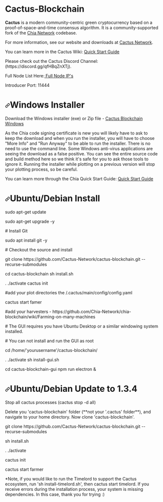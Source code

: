 # Cactus-Blockchain

**Cactus** is a modern community-centric green cryptocurrency based on a proof-of-space-and-time consensus algorithm. It is a community-supported fork of the [Chia Network](https://github.com/Chia-Network/chia-blockchain) codebase.

For more information, see our website and downloads at <a href="https://www.Cactus-Network.net">Cactus Network</a>.
<p>You can learn more in the Cactus Wiki: <a href="https://github.com/Cactus-Network/cactus-blockchain/wiki/Cactus-Blockchain-Wiki">Quick Start Guide</a></p>
<p>Please check out the Cactus Discord Channel: (https://discord.gg/qfHBqZnXTj).</p>

<p>Full Node List Here:<a href="https://alltheblocks.net/cactus/peers" rel="nofollow"> Full Node IP's</a></p>
<p>Introducer Port: 11444</p>

<h1>
<a id="user-content-windows" class="anchor" href="#windows" aria-hidden="true"><svg class="octicon octicon-link" viewbox="0 0 16 16" version="1.1" width="16" height="16" aria-hidden="true"><path fill-rule="evenodd" d="M7.775 3.275a.75.75 0 001.06 1.06l1.25-1.25a2 2 0 112.83 2.83l-2.5 2.5a2 2 0 01-2.83 0 .75.75 0 00-1.06 1.06 3.5 3.5 0 004.95 0l2.5-2.5a3.5 3.5 0 00-4.95-4.95l-1.25 1.25zm-4.69 9.64a2 2 0 010-2.83l2.5-2.5a2 2 0 012.83 0 .75.75 0 001.06-1.06 3.5 3.5 0 00-4.95 0l-2.5 2.5a3.5 3.5 0 004.95 4.95l1.25-1.25a.75.75 0 00-1.06-1.06l-1.25 1.25a2 2 0 01-2.83 0z"></path></svg></a>Windows Installer</h1>
<p>Download the Windows installer (exe) or Zip file - <a href="https://github.com/Cactus-Network/cactus-blockchain/releases/tag/v1.2.1" rel="nofollow">Cactus Blockchain Windows</a></p>
<p>As the Chia code signing certificate is new you will likely have to ask to keep the download and when you run the installer, you will have to choose "More Info" and "Run Anyway" to be able to run the installer. There is no need to use the command line. Some Windows anti-virus applications are seeing the download as a false positive. You can see the entire source code and build method here so we think it's safe for you to ask those tools to ignore it. Running the installer while plotting on a previous version will stop your plotting process, so be careful.</p>
<p>You can learn more through the Chia Quick Start Guide: <a href="https://github.com/Chia-Network/chia-blockchain/wiki/Quick-Start-Guide">Quick Start Guide</a></p>
<h1>

  <h1>
<a id="user-content-Ubuntu/Debian" class="anchor" href="#windows" aria-hidden="true"><svg class="octicon octicon-link" viewbox="0 0 16 16" version="1.1" width="16" height="16" aria-hidden="true"><path fill-rule="evenodd" d="M7.775 3.275a.75.75 0 001.06 1.06l1.25-1.25a2 2 0 112.83 2.83l-2.5 2.5a2 2 0 01-2.83 0 .75.75 0 00-1.06 1.06 3.5 3.5 0 004.95 0l2.5-2.5a3.5 3.5 0 00-4.95-4.95l-1.25 1.25zm-4.69 9.64a2 2 0 010-2.83l2.5-2.5a2 2 0 012.83 0 .75.75 0 001.06-1.06 3.5 3.5 0 00-4.95 0l-2.5 2.5a3.5 3.5 0 004.95 4.95l1.25-1.25a.75.75 0 00-1.06-1.06l-1.25 1.25a2 2 0 01-2.83 0z"></path></svg></a>Ubuntu/Debian Install</h1>

<p>
sudo apt-get update
 <p>
sudo apt-get upgrade -y
  </p>
  <p>
# Install Git
    <p>
sudo apt install git -y
  </p>
  <p>
# Checkout the source and install
    <p>
git clone https://github.com/Cactus-Network/cactus-blockchain.git --recurse-submodules
<p>
      cd cactus-blockchain
sh install.sh
<p>
. ./activate
cactus init
    <p>
#add your plot directories the /.cactus/main/config/config.yaml
      <p>
cactus start famer<p>
#add your harvesters - https://github.com/Chia-Network/chia-blockchain/wiki/Farming-on-many-machines
<p>
# The GUI requires you have Ubuntu Desktop or a similar windowing system installed.<p>
# You can not install and run the GUI as root
<p>
cd /home/'yourusername'/cactus-blockchain/
  <p>
. ./activate
sh install-gui.sh
<p>
cd cactus-blockchain-gui
npm run electron &
  </p>

 <h1> <a id="user-content-Ubuntu/Debian" class="anchor" href="#windows" aria-hidden="true"><svg class="octicon octicon-link" viewbox="0 0 16 16" version="1.1" width="16" height="16" aria-hidden="true"><path fill-rule="evenodd" d="M7.775 3.275a.75.75 0 001.06 1.06l1.25-1.25a2 2 0 112.83 2.83l-2.5 2.5a2 2 0 01-2.83 0 .75.75 0 00-1.06 1.06 3.5 3.5 0 004.95 0l2.5-2.5a3.5 3.5 0 00-4.95-4.95l-1.25 1.25zm-4.69 9.64a2 2 0 010-2.83l2.5-2.5a2 2 0 012.83 0 .75.75 0 001.06-1.06 3.5 3.5 0 00-4.95 0l-2.5 2.5a3.5 3.5 0 004.95 4.95l1.25-1.25a.75.75 0 00-1.06-1.06l-1.25 1.25a2 2 0 01-2.83 0z"></path></svg></a>Ubuntu/Debian Update to 1.3.4</h1>
<p>
  Stop all cactus processes (cactus stop -d all)
<p>Delete you 'cactus-blockchain' folder (**not your '.cactus' folder**), and navigate to your home directory. Now clone 'cactus-blockchain'.
  <p>
   git clone https://github.com/Cactus-Network/cactus-blockchain.git --recurse-submodules
<p>sh install.sh
  <p> . ./activate
    <p> cactus init
      <p> cactus start farmer
  <p>
 *Note, if you would like to run the Timelord to support the Cactus ecosystem, run 'sh install-timelord.sh', then cactus start timelord. If you receive errors during the installation process, your system is missing dependencies. In this case, thank you for trying :)
  </p>
